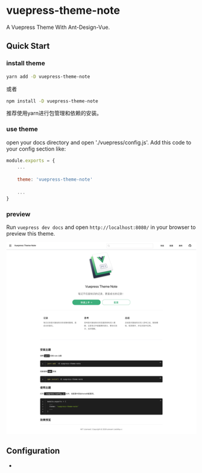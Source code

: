 # vuepress-theme-note
A Vuepress Theme With Ant-Design-Vue.

## Quick Start 

### install theme

```sh
yarn add -D vuepress-theme-note 
```

或者

```sh
npm install -D vuepress-theme-note
```

推荐使用yarn进行包管理和依赖的安装。

### use theme


open your docs directory and open './vuepress/config.js'. Add this code to your config section like:

```javascript
module.exports = {
    ...

    theme: 'vuepress-theme-note'

    ...
}
```

### preview

Run `vuepress dev docs` and open `http://localhost:8080/` in your browser to preview this theme.

![预览](./03.png)


## Configuration

* 
